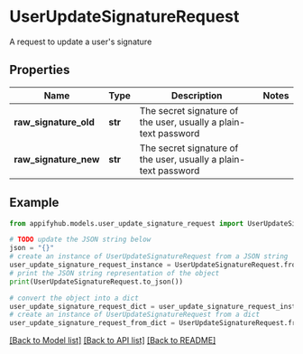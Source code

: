 # UserUpdateSignatureRequest

A request to update a user's signature

## Properties

Name | Type | Description | Notes
------------ | ------------- | ------------- | -------------
**raw_signature_old** | **str** | The secret signature of the user, usually a plain-text password | 
**raw_signature_new** | **str** | The secret signature of the user, usually a plain-text password | 

## Example

```python
from appifyhub.models.user_update_signature_request import UserUpdateSignatureRequest

# TODO update the JSON string below
json = "{}"
# create an instance of UserUpdateSignatureRequest from a JSON string
user_update_signature_request_instance = UserUpdateSignatureRequest.from_json(json)
# print the JSON string representation of the object
print(UserUpdateSignatureRequest.to_json())

# convert the object into a dict
user_update_signature_request_dict = user_update_signature_request_instance.to_dict()
# create an instance of UserUpdateSignatureRequest from a dict
user_update_signature_request_from_dict = UserUpdateSignatureRequest.from_dict(user_update_signature_request_dict)
```
[[Back to Model list]](../README.md#documentation-for-models) [[Back to API list]](../README.md#documentation-for-api-endpoints) [[Back to README]](../README.md)


